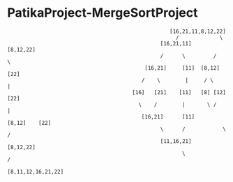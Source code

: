 # PatikaProject-MergeSortProject

                                                        [16,21,11,8,12,22]
                                                          /             \
                                                     [16,21,11]      [8,12,22]
                                                     /      \         /     \
                                                [16,21]     [11]  [8,12]    [22]
                                               /    \        |     / \        |
                                            [16]   [21]    [11]   [8] [12]    [22]
                                              \    /        |       \ /        |
                                               [16,21]      [11]     [8,12]    [22]
                                                     \      /            \      /
                                                     [11,16,21]           [8,12,22]
                                                            \                /
                                                            [8,11,12,16,21,22]
